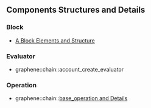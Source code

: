 ## Components Structures and Details

### Block
- [A Block Elements and Structure](../knowledge_base/shared_files/structures/BitShares-Block-Structurev1.pdf)

### Evaluator
- graphene::chain::account_create_evaluator 


### Operation 
- graphene::chain::[base_operation and Details](../components/operations.md#bitshares-core---graphenechain)

